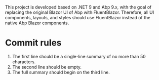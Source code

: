This project is developed based on .NET 9 and Abp 9.x, with the goal of replacing the original Blazor UI of Abp with FluentBlazor. Therefore, all UI components, layouts, and styles should use FluentBlazor instead of the native Abp Blazor components.

# Commit rules
1. The first line should be a single-line summary of no more than 50 characters.
2. The second line should be empty.
3. The full summary should begin on the third line.
